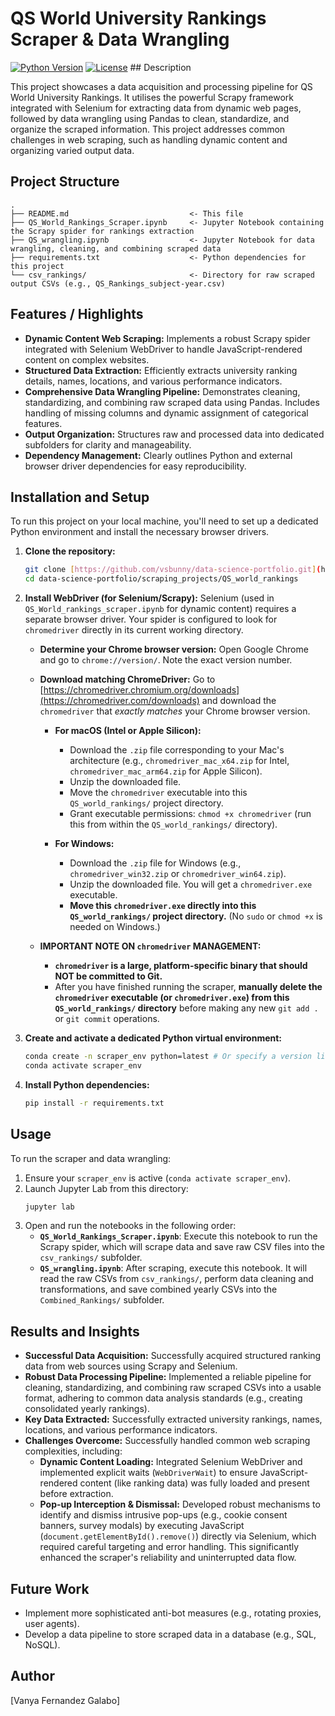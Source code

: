 # QS World University Rankings Scraper & Data Wrangling

[![Python Version](https://img.shields.io/badge/Python-3.x-blue?style=flat-square&logo=python)](https://www.python.org/)
[![License](https://img.shields.io/badge/License-MIT-green?style=flat-square)](../../../LICENSE) ## Description

This project showcases a data acquisition and processing pipeline for QS World University Rankings. It utilises the powerful Scrapy framework integrated with Selenium for extracting data from dynamic web pages, followed by data wrangling using Pandas to clean, standardize, and organize the scraped information. This project addresses common challenges in web scraping, such as handling dynamic content and organizing varied output data.

## Project Structure
```
.
├── README.md                           <- This file
├── QS_World_Rankings_Scraper.ipynb     <- Jupyter Notebook containing the Scrapy spider for rankings extraction
├── QS_wrangling.ipynb                  <- Jupyter Notebook for data wrangling, cleaning, and combining scraped data
├── requirements.txt                    <- Python dependencies for this project
└── csv_rankings/                       <- Directory for raw scraped output CSVs (e.g., QS_Rankings_subject-year.csv)
```

## Features / Highlights

* **Dynamic Content Web Scraping:** Implements a robust Scrapy spider integrated with Selenium WebDriver to handle JavaScript-rendered content on complex websites.
* **Structured Data Extraction:** Efficiently extracts university ranking details, names, locations, and various performance indicators.
* **Comprehensive Data Wrangling Pipeline:** Demonstrates cleaning, standardizing, and combining raw scraped data using Pandas. Includes handling of missing columns and dynamic assignment of categorical features.
* **Output Organization:** Structures raw and processed data into dedicated subfolders for clarity and manageability.
* **Dependency Management:** Clearly outlines Python and external browser driver dependencies for easy reproducibility.

## Installation and Setup

To run this project on your local machine, you'll need to set up a dedicated Python environment and install the necessary browser drivers.

1.  **Clone the repository:**
    ```bash
    git clone [https://github.com/vsbunny/data-science-portfolio.git](https://github.com/vsbunny/data-science-portfolio.git)
    cd data-science-portfolio/scraping_projects/QS_world_rankings
    ```

2.  **Install WebDriver (for Selenium/Scrapy):**
    Selenium (used in `QS_World_rankings_scraper.ipynb` for dynamic content) requires a separate browser driver. Your spider is configured to look for `chromedriver` directly in its current working directory.

    * **Determine your Chrome browser version:** Open Google Chrome and go to `chrome://version/`. Note the exact version number.

    * **Download matching ChromeDriver:** Go to [https://chromedriver.chromium.org/downloads](https://chromedriver.com/downloads) and download the `chromedriver` that *exactly matches* your Chrome browser version.

        * **For macOS (Intel or Apple Silicon):**
            * Download the `.zip` file corresponding to your Mac's architecture (e.g., `chromedriver_mac_x64.zip` for Intel, `chromedriver_mac_arm64.zip` for Apple Silicon).
            * Unzip the downloaded file.
            * Move the `chromedriver` executable into this `QS_world_rankings/` project directory.
            * Grant executable permissions: `chmod +x chromedriver` (run this from within the `QS_world_rankings/` directory).

        * **For Windows:**
            * Download the `.zip` file for Windows (e.g., `chromedriver_win32.zip` or `chromedriver_win64.zip`).
            * Unzip the downloaded file. You will get a `chromedriver.exe` executable.
            * **Move this `chromedriver.exe` directly into this `QS_world_rankings/` project directory.** (No `sudo` or `chmod +x` is needed on Windows.)

    * **IMPORTANT NOTE ON `chromedriver` MANAGEMENT:**
        * **`chromedriver` is a large, platform-specific binary that should NOT be committed to Git.**
        * After you have finished running the scraper, **manually delete the `chromedriver` executable (or `chromedriver.exe`) from this `QS_world_rankings/` directory** before making any new `git add .` or `git commit` operations. 

3.  **Create and activate a dedicated Python virtual environment:**
    ```bash
    conda create -n scraper_env python=latest # Or specify a version like python=3.10
    conda activate scraper_env
    ```
4.  **Install Python dependencies:**
    ```bash
    pip install -r requirements.txt
    ```
## Usage

To run the scraper and data wrangling:

1.  Ensure your `scraper_env` is active (`conda activate scraper_env`).
2.  Launch Jupyter Lab from this directory:
    ```bash
    jupyter lab
    ```
3.  Open and run the notebooks in the following order:
    * **`QS_World_Rankings_Scraper.ipynb`**: Execute this notebook to run the Scrapy spider, which will scrape data and save raw CSV files into the `csv_rankings/` subfolder.
    * **`QS_wrangling.ipynb`**: After scraping, execute this notebook. It will read the raw CSVs from `csv_rankings/`, perform data cleaning and transformations, and save combined yearly CSVs into the `Combined_Rankings/` subfolder.

## Results and Insights

* **Successful Data Acquisition:** Successfully acquired structured ranking data from web sources using Scrapy and Selenium.
* **Robust Data Processing Pipeline:** Implemented a reliable pipeline for cleaning, standardizing, and combining raw scraped CSVs into a usable format, adhering to common data analysis standards (e.g., creating consolidated yearly rankings).
* **Key Data Extracted:** Successfully extracted university rankings, names, locations, and various performance indicators.
* **Challenges Overcome:** Successfully handled common web scraping complexities, including:
    * **Dynamic Content Loading:** Integrated Selenium WebDriver and implemented explicit waits (`WebDriverWait`) to ensure JavaScript-rendered content (like ranking data) was fully loaded and present before extraction.
    * **Pop-up Interception & Dismissal:** Developed robust mechanisms to identify and dismiss intrusive pop-ups (e.g., cookie consent banners, survey modals) by executing JavaScript (`document.getElementById().remove()`) directly via Selenium, which required careful targeting and error handling. This significantly enhanced the scraper's reliability and uninterrupted data flow.
 
## Future Work

* Implement more sophisticated anti-bot measures (e.g., rotating proxies, user agents).
* Develop a data pipeline to store scraped data in a database (e.g., SQL, NoSQL).

## Author

[Vanya Fernandez Galabo]